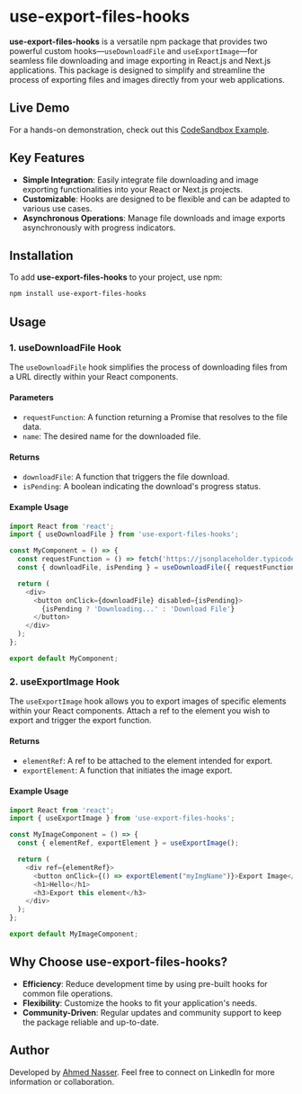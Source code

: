 
# use-export-files-hooks

**use-export-files-hooks** is a versatile npm package that provides two powerful custom hooks—`useDownloadFile` and `useExportImage`—for seamless file downloading and image exporting in React.js and Next.js applications. This package is designed to simplify and streamline the process of exporting files and images directly from your web applications.

## Live Demo

For a hands-on demonstration, check out this [CodeSandbox Example](https://codesandbox.io/p/sandbox/export-files-32ckc5?file=%2Fsrc%2FApp.tsx%3A18%2C39).

## Key Features

- **Simple Integration**: Easily integrate file downloading and image exporting functionalities into your React or Next.js projects.
- **Customizable**: Hooks are designed to be flexible and can be adapted to various use cases.
- **Asynchronous Operations**: Manage file downloads and image exports asynchronously with progress indicators.

## Installation

To add **use-export-files-hooks** to your project, use npm:

```bash
npm install use-export-files-hooks
```

## Usage

### 1. useDownloadFile Hook

The `useDownloadFile` hook simplifies the process of downloading files from a URL directly within your React components.

#### Parameters

- `requestFunction`: A function returning a Promise that resolves to the file data.
- `name`: The desired name for the downloaded file.

#### Returns

- `downloadFile`: A function that triggers the file download.
- `isPending`: A boolean indicating the download's progress status.

#### Example Usage

```typescript
import React from 'react';
import { useDownloadFile } from 'use-export-files-hooks';

const MyComponent = () => {
  const requestFunction = () => fetch('https://jsonplaceholder.typicode.com/users');
  const { downloadFile, isPending } = useDownloadFile({ requestFunction, name: 'example-file' });

  return (
    <div>
      <button onClick={downloadFile} disabled={isPending}>
        {isPending ? 'Downloading...' : 'Download File'}
      </button>
    </div>
  );
};

export default MyComponent;
```

### 2. useExportImage Hook

The `useExportImage` hook allows you to export images of specific elements within your React components. Attach a ref to the element you wish to export and trigger the export function.

#### Returns

- `elementRef`: A ref to be attached to the element intended for export.
- `exportElement`: A function that initiates the image export.

#### Example Usage

```typescript
import React from 'react';
import { useExportImage } from 'use-export-files-hooks';

const MyImageComponent = () => {
  const { elementRef, exportElement } = useExportImage();

  return (
    <div ref={elementRef}>
      <button onClick={() => exportElement("myImgName")}>Export Image</button>
      <h1>Hello</h1>
      <h3>Export this element</h3>
    </div>
  );
};

export default MyImageComponent;
```

## Why Choose use-export-files-hooks?

- **Efficiency**: Reduce development time by using pre-built hooks for common file operations.
- **Flexibility**: Customize the hooks to fit your application's needs.
- **Community-Driven**: Regular updates and community support to keep the package reliable and up-to-date.

## Author

Developed by [Ahmed Nasser](https://www.linkedin.com/in/ahmed-nasser-931490212/). Feel free to connect on LinkedIn for more information or collaboration.
